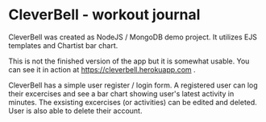 # CleverBell - workout journal

CleverBell was created as NodeJS / MongoDB demo project. It utilizes EJS templates and Chartist bar chart.

This is not the finished version of the app but it is somewhat usable. You can see it in action at https://cleverbell.herokuapp.com .

CleverBell has a simple user register / login form. A registered user can log their excercises and see a bar chart showing user's latest activity in minutes. The exsisting excercises (or activities) can be edited and deleted. User is also able to delete their account.